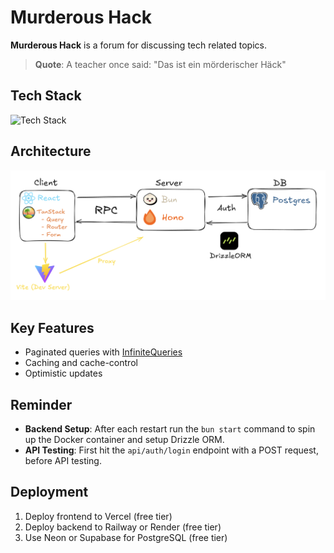 # Murderous Hack

**Murderous Hack** is a forum for discussing tech related topics.

> **Quote**: A teacher once said: "Das ist ein mörderischer Häck"

## Tech Stack

![Tech Stack](https://go-skill-icons.vercel.app/api/icons?i=ts,react,reactquery,bun,hono,drizzle,postgres,vite,shadcn)

## Architecture

![Architecture](./images/murderous-hack-architecture.png)

## Key Features

-   Paginated queries with [InfiniteQueries](https://tanstack.com/query/latest/docs/framework/react/guides/infinite-queries)
-   Caching and cache-control
-   Optimistic updates

## Reminder

-   **Backend Setup**: After each restart run the `bun start` command to spin up the Docker container and setup Drizzle ORM.
-   **API Testing**: First hit the `api/auth/login` endpoint with a POST request, before API testing.

## Deployment

1. Deploy frontend to Vercel (free tier)
2. Deploy backend to Railway or Render (free tier)
3. Use Neon or Supabase for PostgreSQL (free tier)
